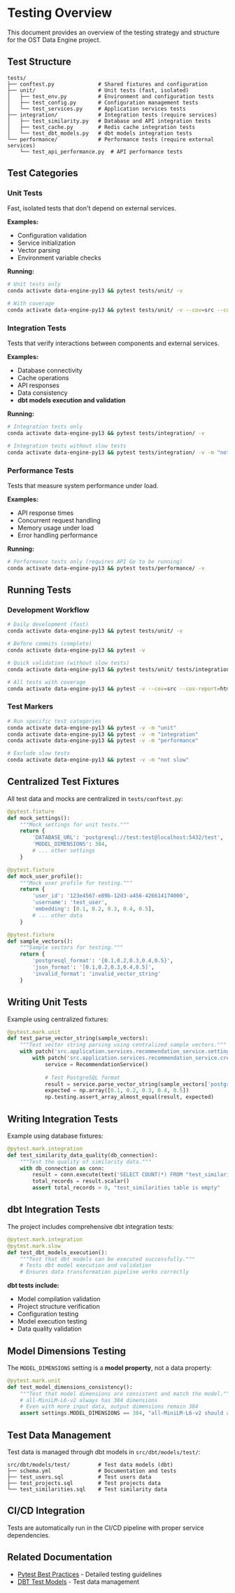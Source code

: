 # Testing Overview

This document provides an overview of the testing strategy and structure for the OST Data Engine project.

## Test Structure

```
tests/
├── conftest.py              # Shared fixtures and configuration
├── unit/                    # Unit tests (fast, isolated)
│   ├── test_env.py          # Environment and configuration tests
│   ├── test_config.py       # Configuration management tests
│   └── test_services.py     # Application services tests
├── integration/             # Integration tests (require services)
│   ├── test_similarity.py   # Database and API integration tests
│   ├── test_cache.py        # Redis cache integration tests
│   └── test_dbt_models.py   # dbt models integration tests
└── performance/             # Performance tests (require external services)
    └── test_api_performance.py  # API performance tests
```

## Test Categories

### Unit Tests
Fast, isolated tests that don't depend on external services.

**Examples:**
- Configuration validation
- Service initialization
- Vector parsing
- Environment variable checks

**Running:**
```bash
# Unit tests only
conda activate data-engine-py13 && pytest tests/unit/ -v

# With coverage
conda activate data-engine-py13 && pytest tests/unit/ -v --cov=src --cov-report=html
```

### Integration Tests
Tests that verify interactions between components and external services.

**Examples:**
- Database connectivity
- Cache operations
- API responses
- Data consistency
- **dbt models execution and validation**

**Running:**
```bash
# Integration tests only
conda activate data-engine-py13 && pytest tests/integration/ -v

# Integration tests without slow tests
conda activate data-engine-py13 && pytest tests/integration/ -v -m "not slow"
```

### Performance Tests
Tests that measure system performance under load.

**Examples:**
- API response times
- Concurrent request handling
- Memory usage under load
- Error handling performance

**Running:**
```bash
# Performance tests only (requires API Go to be running)
conda activate data-engine-py13 && pytest tests/performance/ -v
```

## Running Tests

### Development Workflow
```bash
# Daily development (fast)
conda activate data-engine-py13 && pytest tests/unit/ -v

# Before commits (complete)
conda activate data-engine-py13 && pytest -v

# Quick validation (without slow tests)
conda activate data-engine-py13 && pytest tests/unit/ tests/integration/ -v -m "not slow"

# All tests with coverage
conda activate data-engine-py13 && pytest -v --cov=src --cov-report=html
```

### Test Markers
```bash
# Run specific test categories
conda activate data-engine-py13 && pytest -v -m "unit"
conda activate data-engine-py13 && pytest -v -m "integration"
conda activate data-engine-py13 && pytest -v -m "performance"

# Exclude slow tests
conda activate data-engine-py13 && pytest -v -m "not slow"
```

## Centralized Test Fixtures

All test data and mocks are centralized in `tests/conftest.py`:

```python
@pytest.fixture
def mock_settings():
    """Mock settings for unit tests."""
    return {
        'DATABASE_URL': 'postgresql://test:test@localhost:5432/test',
        'MODEL_DIMENSIONS': 384,
        # ... other settings
    }

@pytest.fixture
def mock_user_profile():
    """Mock user profile for testing."""
    return {
        'user_id': '123e4567-e89b-12d3-a456-426614174000',
        'username': 'test_user',
        'embedding': [0.1, 0.2, 0.3, 0.4, 0.5],
        # ... other data
    }

@pytest.fixture
def sample_vectors():
    """Sample vectors for testing."""
    return {
        'postgresql_format': '{0.1,0.2,0.3,0.4,0.5}',
        'json_format': '[0.1,0.2,0.3,0.4,0.5]',
        'invalid_format': 'invalid_vector_string'
    }
```

## Writing Unit Tests

Example using centralized fixtures:

```python
@pytest.mark.unit
def test_parse_vector_string(sample_vectors):
    """Test vector string parsing using centralized sample vectors."""
    with patch('src.application.services.recommendation_service.settings'):
        with patch('src.application.services.recommendation_service.create_engine'):
            service = RecommendationService()
            
            # Test PostgreSQL format
            result = service.parse_vector_string(sample_vectors['postgresql_format'])
            expected = np.array([0.1, 0.2, 0.3, 0.4, 0.5])
            np.testing.assert_array_almost_equal(result, expected)
```

## Writing Integration Tests

Example using database fixtures:

```python
@pytest.mark.integration
def test_similarity_data_quality(db_connection):
    """Test the quality of similarity data."""
    with db_connection as conn:
        result = conn.execute(text('SELECT COUNT(*) FROM "test_similarities"'))
        total_records = result.scalar()
        assert total_records > 0, "test_similarities table is empty"
```

## dbt Integration Tests

The project includes comprehensive dbt integration tests:

```python
@pytest.mark.integration
@pytest.mark.slow
def test_dbt_models_execution():
    """Test that dbt models can be executed successfully."""
    # Tests dbt model execution and validation
    # Ensures data transformation pipeline works correctly
```

**dbt tests include:**
- Model compilation validation
- Project structure verification
- Configuration testing
- Model execution testing
- Data quality validation

## Model Dimensions Testing

The `MODEL_DIMENSIONS` setting is a **model property**, not a data property:

```python
@pytest.mark.unit
def test_model_dimensions_consistency():
    """Test that model dimensions are consistent and match the model."""
    # all-MiniLM-L6-v2 always has 384 dimensions
    # Even with more input data, output dimensions remain 384
    assert settings.MODEL_DIMENSIONS == 384, "all-MiniLM-L6-v2 should always have 384 dimensions"
```

## Test Data Management

Test data is managed through dbt models in `src/dbt/models/test/`:

```
src/dbt/models/test/         # Test data models (dbt)
├── schema.yml               # Documentation and tests
├── test_users.sql           # Test users data
├── test_projects.sql        # Test projects data
└── test_similarities.sql    # Test similarity data
```

## CI/CD Integration

Tests are automatically run in the CI/CD pipeline with proper service dependencies.

## Related Documentation

- [Pytest Best Practices](pytest-best-practices.md) - Detailed testing guidelines
- [DBT Test Models](dbt-test-models.md) - Test data management